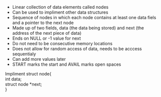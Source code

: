 * Linear collection of data elements called nodes
* Can be used to impliment other data structures
* Sequence of nodes in which each node contains at least one data fiels and a pointer to the next node
* Made up of two fields, data (the data being stored) and next (the address of the next piece of data)
* Ends on NULL or -1 value for next
* Do not need to be consecutive memory locations
* Does not allow for random access of data, needs to be acccess sequentialy
* Can add more values later
* START marks the start and AVAIL marks open spaces

Impliment 
struct node{  
    int data;  
    struct node *next;  
} 